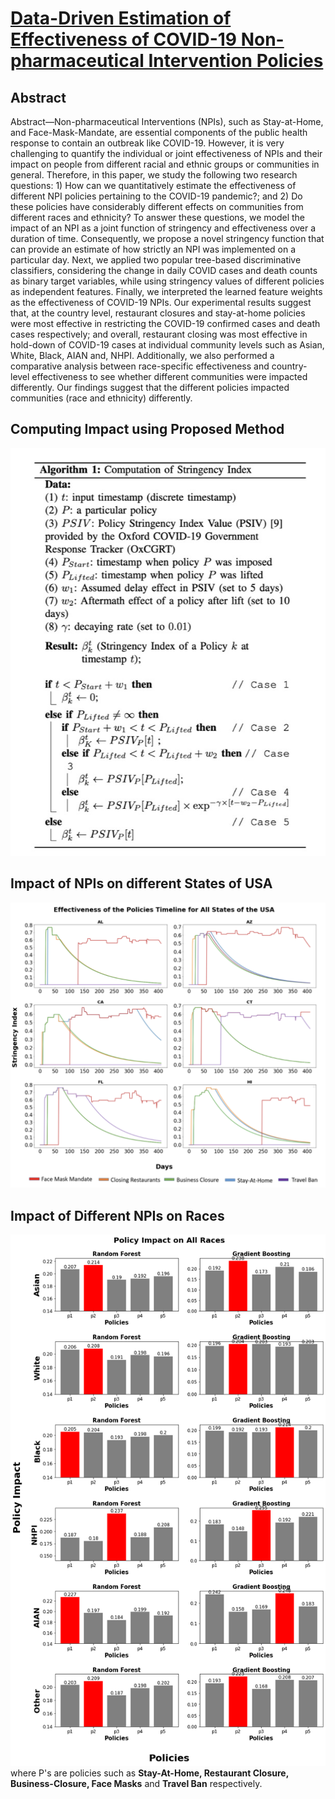 # [Data-Driven Estimation of Effectiveness of COVID-19 Non-pharmaceutical Intervention Policies](https://ieeexplore.ieee.org/abstract/document/10020822)

## Abstract 
Abstract—Non-pharmaceutical Interventions (NPIs), such as
Stay-at-Home, and Face-Mask-Mandate, are essential components of the public health response to contain an outbreak
like COVID-19. However, it is very challenging to quantify the
individual or joint effectiveness of NPIs and their impact on
people from different racial and ethnic groups or communities
in general. Therefore, in this paper, we study the following two
research questions: 1) How can we quantitatively estimate the
effectiveness of different NPI policies pertaining to the COVID-19
pandemic?; and 2) Do these policies have considerably different
effects on communities from different races and ethnicity? To
answer these questions, we model the impact of an NPI as a
joint function of stringency and effectiveness over a duration of
time. Consequently, we propose a novel stringency function that
can provide an estimate of how strictly an NPI was implemented
on a particular day. Next, we applied two popular tree-based
discriminative classifiers, considering the change in daily COVID
cases and death counts as binary target variables, while using
stringency values of different policies as independent features.
Finally, we interpreted the learned feature weights as the effectiveness of COVID-19 NPIs. Our experimental results suggest that,
at the country level, restaurant closures and stay-at-home policies
were most effective in restricting the COVID-19 confirmed cases
and death cases respectively; and overall, restaurant closing was
most effective in hold-down of COVID-19 cases at individual
community levels such as Asian, White, Black, AIAN and, NHPI.
Additionally, we also performed a comparative analysis between
race-specific effectiveness and country-level effectiveness to see
whether different communities were impacted differently. Our
findings suggest that the different policies impacted communities
(race and ethnicity) differently.

## Computing Impact using Proposed Method
![drawing](https://github.com/yzm1205/COVID-19-US-Policy-Analysis/blob/main/Proposed-Algo.jpg)

## Impact of NPIs on different States of USA
![drawing](https://github.com/yzm1205/COVID-19-US-Policy-Analysis/blob/main/impact-state-wise.png)

## Impact of Different NPIs on Races
![drawing](https://github.com/yzm1205/COVID-19-US-Policy-Analysis/blob/main/race_policy_impact_optimized_v3.png)  
where P's are policies such as **Stay-At-Home, Restaurant Closure, Business-Closure, Face Masks** and **Travel Ban** respectively. 

